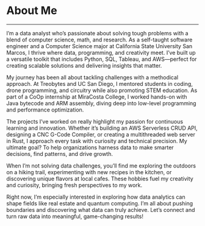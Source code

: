 # About Me
___
I’m a data analyst who’s passionate about solving tough problems with a blend of computer science, math, and research. As a self-taught software engineer and a Computer Science major at California State University San Marcos, I thrive where data, programming, and creativity meet. I’ve built up a versatile toolkit that includes Python, SQL, Tableau, and AWS—perfect for creating scalable solutions and delivering insights that matter.

My journey has been all about tackling challenges with a methodical approach. At Treobytes and UC San Diego, I mentored students in coding, drone programming, and circuitry while also promoting STEM education. As part of a CoOp internship at MiraCosta College, I worked hands-on with Java bytecode and ARM assembly, diving deep into low-level programming and performance optimization.

The projects I’ve worked on really highlight my passion for continuous learning and innovation. Whether it’s building an AWS Serverless CRUD API, designing a CNC G-Code Compiler, or creating a multithreaded web server in Rust, I approach every task with curiosity and technical precision. My ultimate goal? To help organizations harness data to make smarter decisions, find patterns, and drive growth.

When I’m not solving data challenges, you’ll find me exploring the outdoors on a hiking trail, experimenting with new recipes in the kitchen, or discovering unique flavors at local cafes. These hobbies fuel my creativity and curiosity, bringing fresh perspectives to my work.

Right now, I’m especially interested in exploring how data analytics can shape fields like real estate and quantum computing. I’m all about pushing boundaries and discovering what data can truly achieve. Let’s connect and turn raw data into meaningful, game-changing results!


